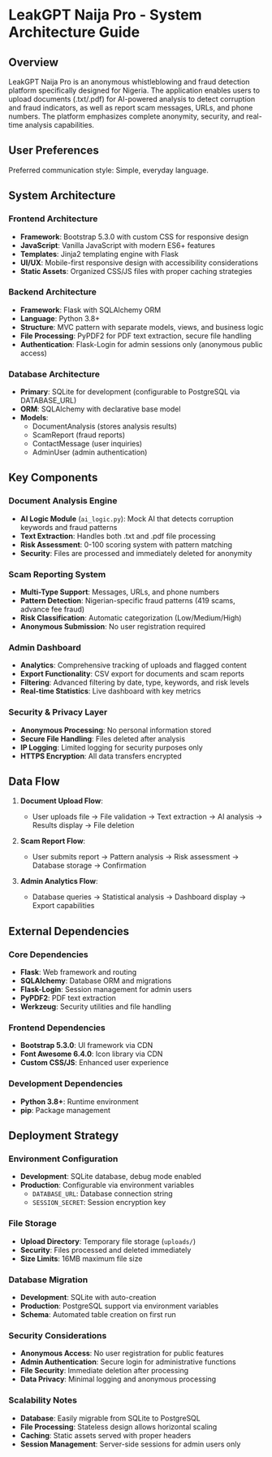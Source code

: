 # LeakGPT Naija Pro - System Architecture Guide

## Overview

LeakGPT Naija Pro is an anonymous whistleblowing and fraud detection platform specifically designed for Nigeria. The application enables users to upload documents (.txt/.pdf) for AI-powered analysis to detect corruption and fraud indicators, as well as report scam messages, URLs, and phone numbers. The platform emphasizes complete anonymity, security, and real-time analysis capabilities.

## User Preferences

Preferred communication style: Simple, everyday language.

## System Architecture

### Frontend Architecture
- **Framework**: Bootstrap 5.3.0 with custom CSS for responsive design
- **JavaScript**: Vanilla JavaScript with modern ES6+ features
- **Templates**: Jinja2 templating engine with Flask
- **UI/UX**: Mobile-first responsive design with accessibility considerations
- **Static Assets**: Organized CSS/JS files with proper caching strategies

### Backend Architecture
- **Framework**: Flask with SQLAlchemy ORM
- **Language**: Python 3.8+
- **Structure**: MVC pattern with separate models, views, and business logic
- **File Processing**: PyPDF2 for PDF text extraction, secure file handling
- **Authentication**: Flask-Login for admin sessions only (anonymous public access)

### Database Architecture
- **Primary**: SQLite for development (configurable to PostgreSQL via DATABASE_URL)
- **ORM**: SQLAlchemy with declarative base model
- **Models**: 
  - DocumentAnalysis (stores analysis results)
  - ScamReport (fraud reports)
  - ContactMessage (user inquiries)
  - AdminUser (admin authentication)

## Key Components

### Document Analysis Engine
- **AI Logic Module** (`ai_logic.py`): Mock AI that detects corruption keywords and fraud patterns
- **Text Extraction**: Handles both .txt and .pdf file processing
- **Risk Assessment**: 0-100 scoring system with pattern matching
- **Security**: Files are processed and immediately deleted for anonymity

### Scam Reporting System
- **Multi-Type Support**: Messages, URLs, and phone numbers
- **Pattern Detection**: Nigerian-specific fraud patterns (419 scams, advance fee fraud)
- **Risk Classification**: Automatic categorization (Low/Medium/High)
- **Anonymous Submission**: No user registration required

### Admin Dashboard
- **Analytics**: Comprehensive tracking of uploads and flagged content
- **Export Functionality**: CSV export for documents and scam reports
- **Filtering**: Advanced filtering by date, type, keywords, and risk levels
- **Real-time Statistics**: Live dashboard with key metrics

### Security & Privacy Layer
- **Anonymous Processing**: No personal information stored
- **Secure File Handling**: Files deleted after analysis
- **IP Logging**: Limited logging for security purposes only
- **HTTPS Encryption**: All data transfers encrypted

## Data Flow

1. **Document Upload Flow**:
   - User uploads file → File validation → Text extraction → AI analysis → Results display → File deletion

2. **Scam Report Flow**:
   - User submits report → Pattern analysis → Risk assessment → Database storage → Confirmation

3. **Admin Analytics Flow**:
   - Database queries → Statistical analysis → Dashboard display → Export capabilities

## External Dependencies

### Core Dependencies
- **Flask**: Web framework and routing
- **SQLAlchemy**: Database ORM and migrations
- **Flask-Login**: Session management for admin users
- **PyPDF2**: PDF text extraction
- **Werkzeug**: Security utilities and file handling

### Frontend Dependencies
- **Bootstrap 5.3.0**: UI framework via CDN
- **Font Awesome 6.4.0**: Icon library via CDN
- **Custom CSS/JS**: Enhanced user experience

### Development Dependencies
- **Python 3.8+**: Runtime environment
- **pip**: Package management

## Deployment Strategy

### Environment Configuration
- **Development**: SQLite database, debug mode enabled
- **Production**: Configurable via environment variables
  - `DATABASE_URL`: Database connection string
  - `SESSION_SECRET`: Session encryption key

### File Storage
- **Upload Directory**: Temporary file storage (`uploads/`)
- **Security**: Files processed and deleted immediately
- **Size Limits**: 16MB maximum file size

### Database Migration
- **Development**: SQLite with auto-creation
- **Production**: PostgreSQL support via environment variables
- **Schema**: Automated table creation on first run

### Security Considerations
- **Anonymous Access**: No user registration for public features
- **Admin Authentication**: Secure login for administrative functions
- **File Security**: Immediate deletion after processing
- **Data Privacy**: Minimal logging and anonymous processing

### Scalability Notes
- **Database**: Easily migrable from SQLite to PostgreSQL
- **File Processing**: Stateless design allows horizontal scaling
- **Caching**: Static assets served with proper headers
- **Session Management**: Server-side sessions for admin users only